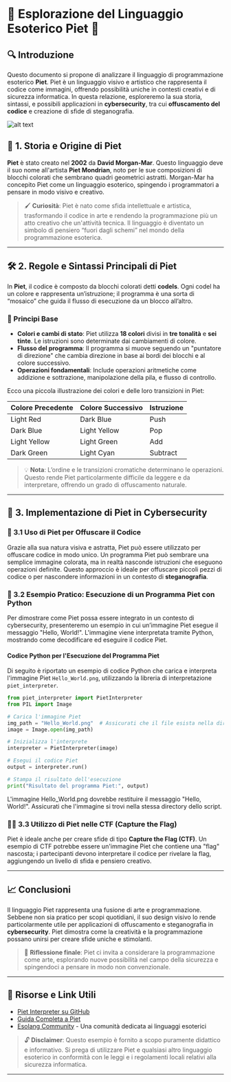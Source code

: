 
# 🧩 Esplorazione del Linguaggio Esoterico Piet 🧩 

## 🔍 Introduzione
Questo documento si propone di analizzare il linguaggio di programmazione esoterico **Piet**. Piet è un linguaggio visivo e artistico che rappresenta il codice come immagini, offrendo possibilità uniche in contesti creativi e di sicurezza informatica. In questa relazione, esploreremo la sua storia, sintassi, e possibili applicazioni in **cybersecurity**, tra cui **offuscamento del codice** e creazione di sfide di steganografia.

![alt text](https://www.excellencemagazine.luxury/wp-content/uploads/2021/11/piet-mondrian.jpeg)

## 📜 1. Storia e Origine di Piet
**Piet** è stato creato nel **2002** da **David Morgan-Mar**. Questo linguaggio deve il suo nome all'artista **Piet Mondrian**, noto per le sue composizioni di blocchi colorati che sembrano quadri geometrici astratti. Morgan-Mar ha concepito Piet come un linguaggio esoterico, spingendo i programmatori a pensare in modo visivo e creativo.

> 🖌️ **Curiosità**: Piet è nato come sfida intellettuale e artistica, trasformando il codice in arte e rendendo la programmazione più un atto creativo che un'attività tecnica. Il linguaggio è diventato un simbolo di pensiero “fuori dagli schemi” nel mondo della programmazione esoterica.

---

## 🛠️ 2. Regole e Sintassi Principali di Piet
In **Piet**, il codice è composto da blocchi colorati detti **codels**. Ogni codel ha un colore e rappresenta un’istruzione; il programma è una sorta di “mosaico” che guida il flusso di esecuzione da un blocco all’altro. 

### 🎨 Principi Base
- **Colori e cambi di stato**: Piet utilizza **18 colori** divisi in **tre tonalità** e **sei tinte**. Le istruzioni sono determinate dai cambiamenti di colore.
- **Flusso del programma**: Il programma si muove seguendo un "puntatore di direzione" che cambia direzione in base ai bordi dei blocchi e al colore successivo.
- **Operazioni fondamentali**: Include operazioni aritmetiche come addizione e sottrazione, manipolazione della pila, e flusso di controllo.

Ecco una piccola illustrazione dei colori e delle loro transizioni in Piet:

| Colore Precedente | Colore Successivo | Istruzione         |
|-------------------|-------------------|--------------------|
| Light Red         | Dark Blue         | Push              |
| Dark Blue         | Light Yellow      | Pop               |
| Light Yellow      | Light Green       | Add               |
| Dark Green        | Light Cyan        | Subtract          |

> 💡 **Nota**: L’ordine e le transizioni cromatiche determinano le operazioni. Questo rende Piet particolarmente difficile da leggere e da interpretare, offrendo un grado di offuscamento naturale.

---

## 🔐 3. Implementazione di Piet in Cybersecurity

### 💼 3.1 Uso di Piet per Offuscare il Codice
Grazie alla sua natura visiva e astratta, Piet può essere utilizzato per offuscare codice in modo unico. Un programma Piet può sembrare una semplice immagine colorata, ma in realtà nasconde istruzioni che eseguono operazioni definite. Questo approccio è ideale per offuscare piccoli pezzi di codice o per nascondere informazioni in un contesto di **steganografia**.

### 🔧 3.2 Esempio Pratico: Esecuzione di un Programma Piet con Python

Per dimostrare come Piet possa essere integrato in un contesto di cybersecurity, presenteremo un esempio in cui un’immagine Piet esegue il messaggio "Hello, World!". L'immagine viene interpretata tramite Python, mostrando come decodificare ed eseguire il codice Piet.

#### Codice Python per l'Esecuzione del Programma Piet

Di seguito è riportato un esempio di codice Python che carica e interpreta l'immagine Piet `Hello_World.png`, utilizzando la libreria di interpretazione `piet_interpreter`.

```python
from piet_interpreter import PietInterpreter
from PIL import Image

# Carica l'immagine Piet
img_path = "Hello_World.png"  # Assicurati che il file esista nella directory
image = Image.open(img_path)

# Inizializza l'interprete
interpreter = PietInterpreter(image)

# Esegui il codice Piet
output = interpreter.run()

# Stampa il risultato dell'esecuzione
print("Risultato del programma Piet:", output)
```

L'immagine Hello_World.png dovrebbe restituire il messaggio "Hello, World!". Assicurati che l'immagine si trovi nella stessa directory dello script.

### 🕵️‍♂️ 3.3 Utilizzo di Piet nelle CTF (Capture the Flag)
Piet è ideale anche per creare sfide di tipo **Capture the Flag (CTF)**. Un esempio di CTF potrebbe essere un'immagine Piet che contiene una "flag" nascosta; i partecipanti devono interpretare il codice per rivelare la flag, aggiungendo un livello di sfida e pensiero creativo.

---

## 📈 Conclusioni
Il linguaggio Piet rappresenta una fusione di arte e programmazione. Sebbene non sia pratico per scopi quotidiani, il suo design visivo lo rende particolarmente utile per applicazioni di offuscamento e steganografia in **cybersecurity**. Piet dimostra come la creatività e la programmazione possano unirsi per creare sfide uniche e stimolanti.

> 🎉 **Riflessione finale**: Piet ci invita a considerare la programmazione come arte, esplorando nuove possibilità nel campo della sicurezza e spingendoci a pensare in modo non convenzionale.

---

## 🔗 Risorse e Link Utili
- [Piet Interpreter su GitHub](https://github.com/dariusk/piet)
- [Guida Completa a Piet](https://esolangs.org/wiki/Piet)
- [Esolang Community](https://esolangs.org/) - Una comunità dedicata ai linguaggi esoterici

> 🔓 **Disclaimer**: Questo esempio è fornito a scopo puramente didattico e informativo. Si prega di utilizzare Piet e qualsiasi altro linguaggio esoterico in conformità con le leggi e i regolamenti locali relativi alla sicurezza informatica.

---
